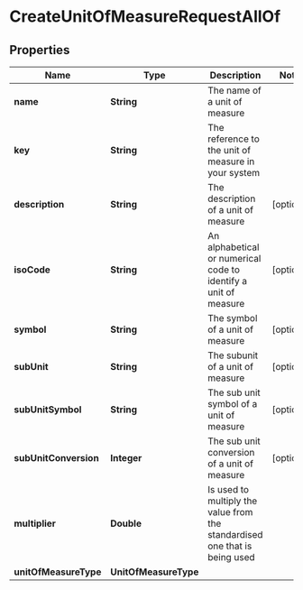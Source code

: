 

# CreateUnitOfMeasureRequestAllOf


## Properties

Name | Type | Description | Notes
------------ | ------------- | ------------- | -------------
**name** | **String** | The name of a unit of measure | 
**key** | **String** | The reference to the unit of measure in your system | 
**description** | **String** | The description of a unit of measure |  [optional]
**isoCode** | **String** | An alphabetical or numerical code to identify a unit of measure |  [optional]
**symbol** | **String** | The symbol of a unit of measure |  [optional]
**subUnit** | **String** | The subunit of a unit of measure |  [optional]
**subUnitSymbol** | **String** | The sub unit symbol of a unit of measure |  [optional]
**subUnitConversion** | **Integer** | The sub unit conversion of a unit of measure |  [optional]
**multiplier** | **Double** | Is used to multiply the value from the standardised one that is being used | 
**unitOfMeasureType** | **UnitOfMeasureType** |  | 




